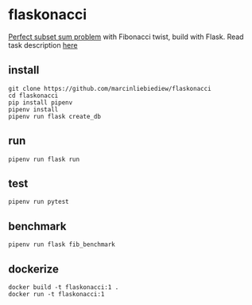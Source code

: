 # flaskonacci

[Perfect subset sum problem](https://en.wikipedia.org/wiki/Subset_sum_problem) with Fibonacci twist, build with Flask. Read task description [here](fibonacci2.pdf) 

## install

```
git clone https://github.com/marcinliebiediew/flaskonacci
cd flaskonacci
pip install pipenv
pipenv install
pipenv run flask create_db
```

## run

```
pipenv run flask run
```

## test

```
pipenv run pytest
```

## benchmark

```
pipenv run flask fib_benchmark
```

## dockerize

```
docker build -t flaskonacci:1 .
docker run -t flaskonacci:1
```

